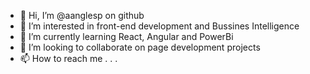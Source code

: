 - 👋 Hi, I’m @aanglesp on github
- 👀 I’m interested in front-end development and Bussines Intelligence
- 🌱 I’m currently learning React, Angular and PowerBi
- 💞️ I’m looking to collaborate on page development projects
- 📫 How to reach me . . .

<!---
aanglesp/aanglesp is a ✨ special ✨ repository because its `README.md` (this file) appears on your GitHub profile.
You can click the Preview link to take a look at your changes.
--->
